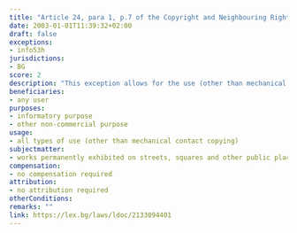 ```yaml
---
title: "Article 24, para 1, p.7 of the Copyright and Neighbouring Rights Law (Член 24, ал.1, т.7 от Закона за авторското право и сродните му права)."
date: 2003-01-01T11:39:32+02:00 
draft: false
exceptions:
- info53h
jurisdictions:
- BG
score: 2
description: "This exception allows for the use (other than mechanical contact copying) of works permanently exhibited on streets, squares and other public places, as well as wireless broadcasting or transmission by cable or other technical device, if done with informatory or other non-commercial purpose." 
beneficiaries:
- any user
purposes: 
- informatory purpose 
- other non-commercial purpose
usage:
- all types of use (other than mechanical contact copying)
subjectmatter:
- works permanently exhibited on streets, squares and other public places
compensation:
- no compensation required
attribution: 
- no attribution required
otherConditions: 
remarks: ""
link: https://lex.bg/laws/ldoc/2133094401
---
```

